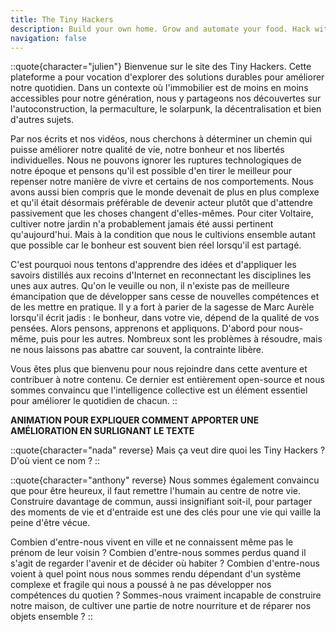 ```yaml
---
title: The Tiny Hackers
description: Build your own home. Grow and automate your food. Hack with the technology. Share and live with others.
navigation: false
---
```


::quote{character="julien"}
Bienvenue sur le site des Tiny Hackers. Cette plateforme a pour vocation d'explorer des solutions durables pour améliorer notre quotidien. Dans un contexte où l'immobilier est de moins en moins accessibles pour notre génération, nous y partageons nos découvertes sur l'autoconstruction, la permaculture, le solarpunk, la décentralisation et bien d'autres sujets.

Par nos écrits et nos vidéos, nous cherchons à déterminer un chemin qui puisse améliorer notre qualité de vie, notre bonheur et nos libertés individuelles. Nous ne pouvons ignorer les ruptures technologiques de notre époque et pensons qu'il est possible d'en tirer le meilleur pour repenser notre manière de vivre et certains de nos comportements. Nous avons aussi bien compris que le monde devenait de plus en plus complexe et qu'il était désormais préférable de devenir acteur plutôt que d'attendre passivement que les choses changent d'elles-mêmes. Pour citer Voltaire, cultiver notre jardin n'a probablement jamais été aussi pertinent qu'aujourd'hui. Mais à la condition que nous le cultivions ensemble autant que possible car le bonheur est souvent bien réel lorsqu'il est partagé.

C'est pourquoi nous tentons d'apprendre des idées et d'appliquer les savoirs distillés aux recoins d'Internet en reconnectant les disciplines les unes aux autres. Qu'on le veuille ou non, il n'existe pas de meilleure émancipation que de développer sans cesse de nouvelles compétences et de les mettre en pratique. Il y a fort à parier de la sagesse de Marc Aurèle lorsqu'il écrit jadis : le bonheur, dans votre vie, dépend de la qualité de vos pensées. Alors pensons, apprenons et appliquons. D'abord pour nous-même, puis pour les autres. Nombreux sont les problèmes à résoudre, mais ne nous laissons pas abattre car souvent, la contrainte libère.

Vous êtes plus que bienvenu pour nous rejoindre dans cette aventure et contribuer à notre contenu. Ce dernier est entièrement open-source et nous sommes convaincu que l'intelligence collective est un élément essentiel pour améliorer le quotidien de chacun.
::

**ANIMATION POUR EXPLIQUER COMMENT APPORTER UNE AMÉLIORATION EN SURLIGNANT LE TEXTE**

::quote{character="nada" reverse}
Mais ça veut dire quoi les Tiny Hackers ? D'où vient ce nom ?
::

::quote{character="anthony" reverse}
Nous sommes également convaincu que pour être heureux, il faut remettre l'humain au centre de notre vie. Construire davantage de commun, aussi insignifiant soit-il, pour partager des moments de vie et d'entraide est une des clés pour une vie qui vaille la peine d'être vécue.

Combien d'entre-nous vivent en ville et ne connaissent même pas le prénom de leur voisin ? Combien d'entre-nous sommes perdus quand il s'agit de regarder l'avenir et de décider où habiter ? Combien d'entre-nous voient à quel point nous nous sommes rendu dépendant d'un système complexe et fragile qui nous a poussé à ne pas développer nos compétences du quotien ? Sommes-nous vraiment incapable de construire notre maison, de cultiver une partie de notre nourriture et de réparer nos objets ensemble ?
::
